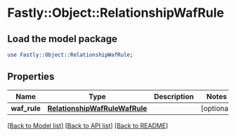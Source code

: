 # Fastly::Object::RelationshipWafRule

## Load the model package
```perl
use Fastly::Object::RelationshipWafRule;
```

## Properties
Name | Type | Description | Notes
------------ | ------------- | ------------- | -------------
**waf_rule** | [**RelationshipWafRuleWafRule**](RelationshipWafRuleWafRule.md) |  | [optional] 

[[Back to Model list]](../README.md#documentation-for-models) [[Back to API list]](../README.md#documentation-for-api-endpoints) [[Back to README]](../README.md)


